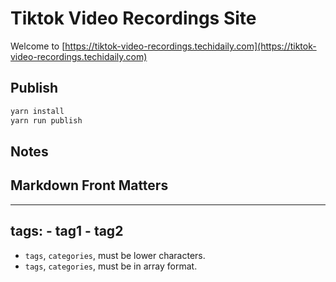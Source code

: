 # Tiktok Video Recordings Site

Welcome to [https://tiktok-video-recordings.techidaily.com](https://tiktok-video-recordings.techidaily.com)

## Publish

```bash
yarn install
yarn run publish
```

## Notes

## Markdown Front Matters

---
tags:
    - tag1
    - tag2
---

- `tags`, `categories`, must be lower characters.
- `tags`, `categories`, must be in array format.